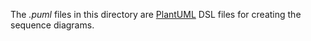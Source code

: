 The *.puml* files in this directory are [PlantUML](https://plantuml.com) DSL files for creating the sequence diagrams.
